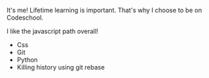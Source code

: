 It's me! Lifetime learning is important. That's why I choose to be on Codeschool.

I like the javascript path overall!
* Css
* Git
* Python
* Killing history using git rebase
